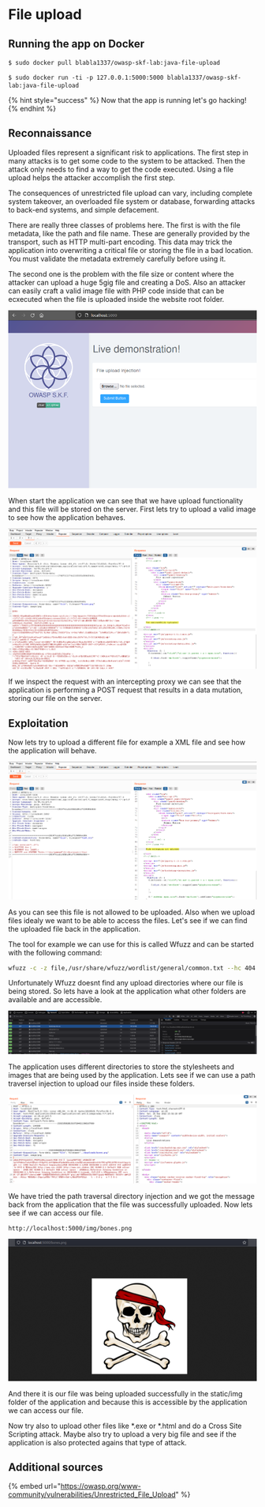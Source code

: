 # File upload

## Running the app on Docker

```
$ sudo docker pull blabla1337/owasp-skf-lab:java-file-upload
```

```
$ sudo docker run -ti -p 127.0.0.1:5000:5000 blabla1337/owasp-skf-lab:java-file-upload
```

{% hint style="success" %}
Now that the app is running let's go hacking!
{% endhint %}

## Reconnaissance

Uploaded files represent a significant risk to applications. The first step in many attacks is to get some code to the system to be attacked. Then the attack only needs to find a way to get the code executed. Using a file upload helps the attacker accomplish the first step.

The consequences of unrestricted file upload can vary, including complete system takeover, an overloaded file system or database, forwarding attacks to back-end systems, and simple defacement.

There are really three classes of problems here. The first is with the file metadata, like the path and file name. These are generally provided by the transport, such as HTTP multi-part encoding. This data may trick the application into overwriting a critical file or storing the file in a bad location. You must validate the metadata extremely carefully before using it.

The second one is the problem with the file size or content where the attacker can upload a huge 5gig file and creating a DoS. Also an attacker can easily craft a valid image file with PHP code inside that can be ecxecuted when the file is uploaded inside the website root folder.

![](../../.gitbook/assets/java/File-upload/1.png)

When start the application we can see that we have upload functionality and this file will be stored on the server. First lets try to upload a valid image to see how the application behaves.

![](../../.gitbook/assets/java/File-upload/2.png)

If we inspect the request with an intercepting proxy we can see that the application is performing a POST request that results in a data mutation, storing our file on the server.

## Exploitation

Now lets try to upload a different file for example a XML file and see how the application will behave.

![](../../.gitbook/assets/java/File-upload/3.png)

As you can see this file is not allowed to be uploaded. Also when we upload files idealy we want to be able to access the files. Let's see if we can find the uploaded file back in the application.

The tool for example we can use for this is called Wfuzz and can be started with the following command:

```bash
wfuzz -c -z file,/usr/share/wfuzz/wordlist/general/common.txt --hc 404 http://localhost:5000/FUZZ
```

Unfortunately Wfuzz doesnt find any upload directories where our file is being stored. So lets have a look at the application what other folders are available and are accessible.

![](../../.gitbook/assets/java/File-upload/4.png)

The application uses different directories to store the stylesheets and images that are being used by the application. Lets see if we can use a path traversel injection to upload our files inside these folders.

![](../../.gitbook/assets/java/File-upload/5.png)

We have tried the path traversal directory injection and we got the message back from the application that the file was successfully uploaded. Now lets see if we can access our file.

```text
http://localhost:5000/img/bones.png
```

![](../../.gitbook/assets/java/File-upload/6.png)

And there it is our file was being uploaded successfully in the static/img folder of the application and because this is accessible by the application we can access our file.

Now try also to upload other files like \*.exe or \*.html and do a Cross Site Scripting attack. Maybe also try to upload a very big file and see if the application is also protected agains that type of attack.

## Additional sources

{% embed url="https://owasp.org/www-community/vulnerabilities/Unrestricted_File_Upload" %}
